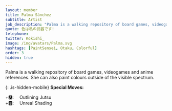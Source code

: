 ```yaml
---
layout: member
title: Palma Sánchez
subtitle: Artist
job_description: "Palma is a walking repository of board games, videogames and anime references. She can also paint colours outside of the visible spectrum."
quote: 色は私の武器です!
telephone:
twitter: Kokishi_
image: /img/avatars/Palma.svg
hashtags: [PaintSensei, Otaku, Colorful]
order: 3
hidden: true
---
```


Palma is a walking repository of board games, videogames and anime references. She can also paint colours outside of the visible spectrum.

{: .is-hidden-mobile}
**Special Moves:**

<div class="has-text-left is-hidden-mobile">
    <i class="fas fa-arrow-left" style="transform: rotateZ(-45deg);"></i>
    <i class="fas fa-arrow-up" style="transform: rotateZ(-45deg);"></i>
    <i class="fas fa-arrow-right" style="transform: rotateZ(-45deg);"></i>
    <i class="fas fa-arrow-down" style="transform: rotateZ(-45deg);"></i>
    +🅰: &emsp;Outlining Jutsu
</div>

<div class="has-text-left is-hidden-mobile">
    <i class="fas fa-arrow-left"></i>
    <i class="fas fa-arrow-right"></i>
    <i class="fas fa-arrow-up"></i>
    <i class="fas fa-arrow-down"></i>
    +🅱: &emsp;Unreal Shading
</div>
